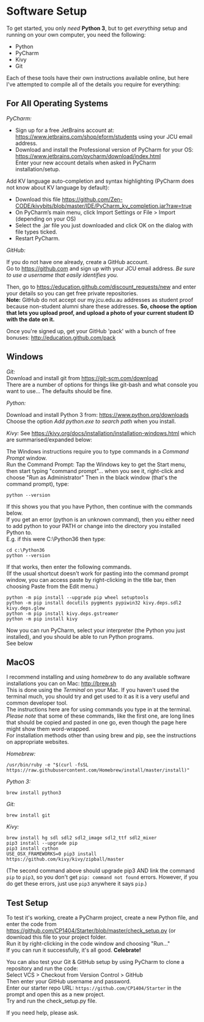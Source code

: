Software Setup
==============

To get started, you only _need_ **Python 3**, but to get _everything_ setup and running on your own computer, you need the following:
* Python
* PyCharm
* Kivy
* Git

Each of these tools have their own instructions available online, but here I've attempted to compile all of the details you require for everything:

For All Operating Systems
-------------------------
*PyCharm:*  
* Sign up for a free JetBrains account at: https://www.jetbrains.com/shop/eform/students using your JCU email address.
* Download and install the Professional version of PyCharm for your OS: https://www.jetbrains.com/pycharm/download/index.html  
Enter your new account details when asked in PyCharm installation/setup.

Add KV language auto-completion and syntax highlighting (PyCharm does not know about KV language by default):
* Download this file https://github.com/Zen-CODE/kivybits/blob/master/IDE/PyCharm_kv_completion.jar?raw=true
* On PyCharm’s main menu, click Import Settings or File > Import (depending on your OS)
* Select the .jar file you just downloaded and click OK on the dialog with file types ticked.
* Restart PyCharm.

*GitHub:*

If you do not have one already, create a GitHub account.  
Go to https://github.com and sign up with your JCU email address. *Be sure to use a username that easily identifies you.*

Then, go to https://education.github.com/discount_requests/new and enter your details so you can get free private repositories.  
**Note:** GitHub do not accept our my.jcu.edu.au addresses as student proof because non-student alumni share these addresses. **So, choose the option that lets you upload proof, and upload a photo of your current student ID with the date on it.**

Once you're signed up, get your GitHub 'pack' with a bunch of free bonuses: http://education.github.com/pack

Windows
-------
*Git:*  
Download and install git from https://git-scm.com/download  
There are a number of options for things like git-bash and what console you want to use... The defaults should be fine.

*Python:*  

Download and install Python 3 ​from: https://www.python.org/downloads  
Choose the option ​*Add python.exe to search path*​ when you install.

*Kivy:*​
See https://kivy.org/docs/installation/installation-windows.html which are summarised/expanded below:  

The Windows instructions require you to type commands in a *Command Prompt* window.  
Run the Command Prompt: Tap the Windows key to get the Start menu, then start typing "command prompt"... when you see it, right-click and choose "Run as Administrator"
Then in the black window (that's the command prompt), type:  

    python --version

If this shows you that you have Python, then continue with the commands below.  
If you get an error (python is an unknown command), then you either need to add python to your PATH or change into the directory you installed Python to.  
E.g. if this were C:\Python36 then type:  

    cd c:\Python36  
    python --version  

If that works, then enter the following commands.  
(If the usual shortcut doesn't work for pasting into the command prompt window, you can access paste by right-clicking in the title bar, then choosing Paste from the Edit menu.)

    python -m pip install --upgrade pip wheel setuptools 
    python -m pip install docutils pygments pypiwin32 kivy.deps.sdl2 kivy.deps.glew
    python -m pip install kivy.deps.gstreamer
    python -m pip install kivy  

Now you can run PyCharm, select your interpreter (the Python you just installed), and you should be able to run Python programs.  
See below

MacOS
--------
I recommend installing and using *homebrew* to do any available software installations you can on Mac: http://brew.sh  
This is done using the *Terminal* on your Mac. If you haven't used the terminal much, you should try and get used to it as it is a very useful and common developer tool.  
The instructions here are for using commands you type in at the terminal.  
*Please note* that some of these commands, like the first one, are long lines that should be copied and pasted in one go, even though the page here might show them word-wrapped.  
For installation methods other than using brew and pip, see the instructions on appropriate websites.

*Homebrew:*  

    /usr/bin/ruby -e "$(curl -fsSL https://raw.githubusercontent.com/Homebrew/install/master/install)"

*Python 3:*  

    brew install python3

*Git:*  

    brew install git

*Kivy:*  

    brew install hg sdl sdl2 sdl2_image sdl2_ttf sdl2_mixer   
    pip3 install --upgrade pip  
    pip3 install cython  
    USE_OSX_FRAMEWORKS=0 pip3 install https://github.com/kivy/kivy/zipball/master  

(The second command above should upgrade pip3 AND link the command `pip` to `pip3`, so you don't get `pip: command not found` errors. However, if you do get these errors, just use `pip3` anywhere it says `pip`.)

Test Setup
----------
To test it's working, create a PyCharm project, create a new Python file, and enter the code from https://github.com/CP1404/Starter/blob/master/check_setup.py (or download this file to your project folder.  
Run it by right-clicking in the code window and choosing "Run..."  
If you can run it successfully, it's all good. **Celebrate!**  

You can also test your Git & GitHub setup by using PyCharm to clone a repository and run the code:  
Select VCS > Checkout from Version Control > GitHub  
Then enter your GitHub username and password.  
Enter our starter repo URL: `https://github.com/CP1404/Starter` in the prompt and open this as a new project.  
Try and run the check_setup.py file.  

If you need help, please ask.
